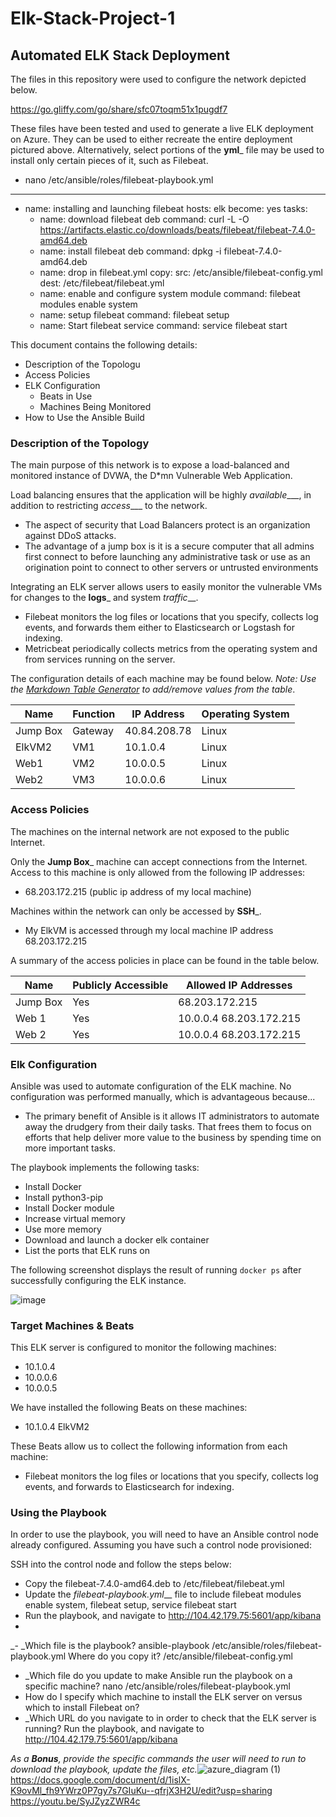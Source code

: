 # Elk-Stack-Project-1
## Automated ELK Stack Deployment

The files in this repository were used to configure the network depicted below.

https://go.gliffy.com/go/share/sfc07toqm51x1pugdf7


These files have been tested and used to generate a live ELK deployment on Azure. They can be used to either recreate the entire deployment pictured above. Alternatively, select portions of the __yml___ file may be used to install only certain pieces of it, such as Filebeat.


  - nano /etc/ansible/roles/filebeat-playbook.yml
  - ---
- name: installing and launching filebeat
  hosts: elk
  become: yes
  tasks:
  - name: download filebeat deb
    command: curl -L -O https://artifacts.elastic.co/downloads/beats/filebeat/filebeat-7.4.0-amd64.deb
  - name: install filebeat deb
    command: dpkg -i filebeat-7.4.0-amd64.deb
  - name: drop in filebeat.yml
    copy:
      src: /etc/ansible/filebeat-config.yml
      dest: /etc/filebeat/filebeat.yml
  - name: enable and configure system module
    command: filebeat modules enable system
  - name: setup filebeat
    command: filebeat setup
  - name: Start filebeat service
    command: service filebeat start
    

This document contains the following details:
- Description of the Topologu
- Access Policies
- ELK Configuration
  - Beats in Use
  - Machines Being Monitored
- How to Use the Ansible Build


### Description of the Topology

The main purpose of this network is to expose a load-balanced and monitored instance of DVWA, the D*mn Vulnerable Web Application.

Load balancing ensures that the application will be highly _available____, in addition to restricting _access____ to the network.
- The aspect of security that Load Balancers protect is an organization against DDoS attacks. 
- The advantage of a jump box is it is a secure computer that all admins first connect to before launching any administrative task or use as an origination point to connect to other servers or untrusted environments

Integrating an ELK server allows users to easily monitor the vulnerable VMs for changes to the __logs___ and system _traffic___.
- Filebeat monitors the log files or locations that you specify, collects log events, and forwards them either to Elasticsearch or Logstash for indexing.
- Metricbeat periodically collects metrics from the operating system and from services running on the server.

The configuration details of each machine may be found below.
_Note: Use the [Markdown Table Generator](http://www.tablesgenerator.com/markdown_tables) to add/remove values from the table_.

| Name     | Function | IP Address | Operating System |
|----------|----------|------------|------------------|
| Jump Box | Gateway  |40.84.208.78| Linux            |
| ElkVM2   |  VM1     |10.1.0.4    | Linux            |
| Web1     |  VM2     |10.0.0.5    | Linux            |
| Web2     |  VM3     |10.0.0.6    | Linux            |

### Access Policies

The machines on the internal network are not exposed to the public Internet. 

Only the __Jump Box___ machine can accept connections from the Internet. Access to this machine is only allowed from the following IP addresses:
- 68.203.172.215 (public ip address of my local machine)

Machines within the network can only be accessed by __SSH___.
- My ElkVM is accessed through my local machine  IP address 68.203.172.215

A summary of the access policies in place can be found in the table below.

| Name     | Publicly Accessible | Allowed IP Addresses |
|----------|---------------------|----------------------|
| Jump Box | Yes                 |68.203.172.215       |
| Web 1    | Yes                 |10.0.0.4  68.203.172.215|
| Web 2    | Yes                 |10.0.0.4  68.203.172.215|

### Elk Configuration

Ansible was used to automate configuration of the ELK machine. No configuration was performed manually, which is advantageous because...
- The primary benefit of Ansible is it allows IT administrators to automate away the drudgery from their daily tasks. That frees them to focus on efforts that help deliver more value to the business by spending time on more important tasks.

The playbook implements the following tasks:
- Install Docker 
- Install python3-pip
- Install Docker module
- Increase virtual memory
- Use more memory
- Download and launch a docker elk container
- List the ports that ELK runs on


The following screenshot displays the result of running `docker ps` after successfully configuring the ELK instance.

![image](https://user-images.githubusercontent.com/75663475/113495221-9b465000-94b5-11eb-885e-6c35501ff89e.png)


### Target Machines & Beats
This ELK server is configured to monitor the following machines:
- 10.1.0.4
- 10.0.0.6
- 10.0.0.5

We have installed the following Beats on these machines:
- 10.1.0.4 ElkVM2

These Beats allow us to collect the following information from each machine:
-  Filebeat monitors the log files or locations that you specify, collects log events, and forwards to Elasticsearch for indexing.

### Using the Playbook
In order to use the playbook, you will need to have an Ansible control node already configured. Assuming you have such a control node provisioned: 

SSH into the control node and follow the steps below:
- Copy the filebeat-7.4.0-amd64.deb to /etc/filebeat/filebeat.yml
- Update the _filebeat-playbook.yml___ file to include filebeat modules enable system, filebeat setup, service filebeat start
- Run the playbook, and navigate to http://104.42.179.75:5601/app/kibana
- 

_- _Which file is the playbook? ansible-playbook /etc/ansible/roles/filebeat-playbook.yml Where do you copy it? /etc/ansible/filebeat-config.yml
- _Which file do you update to make Ansible run the playbook on a specific machine? nano /etc/ansible/roles/filebeat-playbook.yml
- How do I specify which machine to install the ELK server on versus which to install Filebeat on? 
- _Which URL do you navigate to in order to check that the ELK server is running?  Run the playbook, and navigate to http://104.42.179.75:5601/app/kibana

_As a **Bonus**, provide the specific commands the user will need to run to download the playbook, update the files, etc._![azure_diagram (1)](https://user-images.githubusercontent.com/75663475/113498453-9fcd3180-94d2-11eb-98d3-f9a3895168f8.png)
https://docs.google.com/document/d/1islX-K9ovMl_fh9YWrz0P7gy7s7GIuKu--qfrjX3H2U/edit?usp=sharing
https://youtu.be/SyJZyzZWR4c

